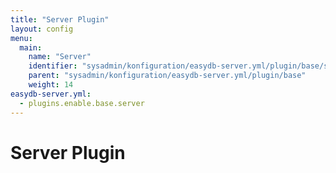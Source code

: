 ```yaml
---
title: "Server Plugin"
layout: config
menu:
  main:
    name: "Server"
    identifier: "sysadmin/konfiguration/easydb-server.yml/plugin/base/server"
    parent: "sysadmin/konfiguration/easydb-server.yml/plugin/base"
    weight: 14
easydb-server.yml:
  - plugins.enable.base.server
---
```

# Server Plugin